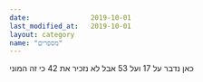 ```yaml
---
date:               2019-10-01
last_modified_at:   2019-10-01
layout: category
name: "מספרים"
---
```

כאן נדבר על 17 ועל 53 אבל לא נזכיר את 42 כי זה המוני